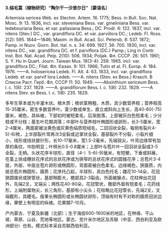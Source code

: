 **3.绢毛蒿（植物研究）“陶尔干一沙里尔日”（蒙语名）**

Artemisia sericea Web. ex Stechm. Artem. 16. 1775; Bess. in Bull. Soc. Nat. Mosc. 9: 13. 1836, incl. var. steveniana Bess. var. gmeliniana Bess. var. ledebouriana Bess. et var. pallasiana Bess.; DC. Prodr. 6: 122. 1837, incl. var. nitens (Stev.) DC., var. grandiflora DC. et var. parviilora DC.; Ledeb. Fl. Ross. 2(2): 595. 1844一1846; Maxim. in Bull. Acad. Sci. Petersb. 8: 537. 1872; Pamp. in Nuov. Giorn. Bot. Ital. n. s. 34: 699. 1927, 36: 700. 1930, incl. var. nitens DC., var. grandiflora DC. et f. parviflora (DC.) Pamp.; Ling in Contr. Inst. Bot. Nat. Acad. Peip. 2(10): 506. 1934; Poljak. Фл. СССР. 26: 501. 1961; S. Y. Hu in Quart. Journ. Taiwan Mus. 18(3-4): 259. 1965. incl. var. grandiflora DC.; Filat. Фл. Каэах. 9: 101. 1966; Tutin et al. Fl. Europ. 4: 184. 1976. ——A. holosericea Ledeb. Fl. Alt. 4: 63. 1833, incl. var. grandiflora Ledeb. et var. parvif lora Ledeb. ——A. nitens (Stev. ex Bess.) Krasch. B Список Раст. Герб. Фл. СССР 11: 50. 1949. ——Absinthium sericeum Bess. l. c. 1(8): 237. 1829. ——A. grandiflorum Bess. l. c. 1(8): 232. 1829. ——A nitens Stev. ex Bess. l. c. 1(8): 235. 1829.

多年生草本或为半灌木状。根木质；根状茎稍粗，木质，具少数营养枝；营养枝高15-35厘米，密生多数营养叶。茎少数或单生，直立或斜向上生长，高40-60(-75)厘米，褐色，具纵棱，下部初时被短柔毛，后渐脱落，上部被灰白色短柔毛；少分枝或不分枝；基生叶花期凋落；中部叶与营养枝叶椭圆形或卵形，长3-5厘米，宽2-4厘米，两面密被淡黄色或灰黄色绢质短绒毛，二回羽状全裂，每侧有裂片4-5(-6)枚，上半部裂片常再次3全裂或近掌状全裂，基部裂片不分裂，小裂片细小，线形或线状披针形，长10-17毫米，宽1.5-2毫米，先端锐尖，叶背边缘常有加厚的条纹，中肋明显；叶柄长0.5-0.8厘米；上部叶与苞片叶一回羽状全裂或3-5全裂，无柄。头状花序半球形，直径（4-）5-6(-9)毫米，有短梗，下垂或斜展，在茎上排成穗状花序式的总状花序或为狭窄的总状花序式的圆锥花序；总苞片3-4层，外层、中层总苞片卵形或椭圆形，背面密被白色柔毛，边缘褐色，狭膜质，内层总苞片椭圆形，膜质；花序托凸起，半球形，具白色托毛；雌花10-14朵，花冠狭圆锥状或狭管状，基部稍膨大，檐部具2-3裂齿，外面被腺点，花柱伸出花冠外，先端2叉，叉端尖；两性花40-80朵，花冠管状，檐部外面有短柔毛；花药线形，上端附属物尖，长三角形，基部有小尖头；花柱略比花冠管长，先端2叉，叉端截形，具睫毛。瘦果长椭圆形或长椭圆状卵形，顶端有时有不对称的膜质冠状边缘，果壁上有明显的纵棱。花果期7-10月。

产内蒙古、宁夏及新疆（北部）；生于海拔600-1600米的地区，在林缘、干山坡、草原、山谷、荒地等地区。蒙古、克什米尔地区及苏联（中亚、西伯利亚及欧洲部分）也有。模式标本采自苏联西伯利亚。

